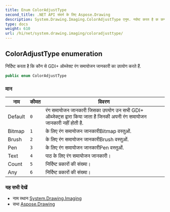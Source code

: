 ```yaml
---
title: Enum ColorAdjustType
second_title: .NET API संदर्भ के लिए Aspose.Drawing
description: System.Drawing.Imaging.ColorAdjustType एनुम. नर्दष्ट करत है क कन से GDI ऑब्जेक्ट रंग समयजन जनकर क उपयग करते हैं.
type: docs
weight: 610
url: /hi/net/system.drawing.imaging/coloradjusttype/
---
```

## ColorAdjustType enumeration

निर्दिष्ट करता है कि कौन से GDI+ ऑब्जेक्ट रंग समायोजन जानकारी का उपयोग करते हैं.

```csharp
public enum ColorAdjustType
```

### मान

| नाम | कीमत | विवरण |
| --- | --- | --- |
| Default | `0` | रंग समायोजन जानकारी जिसका उपयोग उन सभी GDI+ ऑब्जेक्ट्स द्वारा किया जाता है जिनकी अपनी रंग समायोजन जानकारी नहीं होती है. |
| Bitmap | `1` | के लिए रंग समायोजन जानकारीBitmap वस्तुओं. |
| Brush | `2` | के लिए रंग समायोजन जानकारीBrush वस्तुओं. |
| Pen | `3` | के लिए रंग समायोजन जानकारीPen वस्तुओं. |
| Text | `4` | पाठ के लिए रंग समायोजन जानकारी। |
| Count | `5` | निर्दिष्ट प्रकारों की संख्या। |
| Any | `6` | निर्दिष्ट प्रकारों की संख्या। |

### यह सभी देखें

* नाम स्थान [System.Drawing.Imaging](../../system.drawing.imaging/)
* सभा [Aspose.Drawing](../../)



